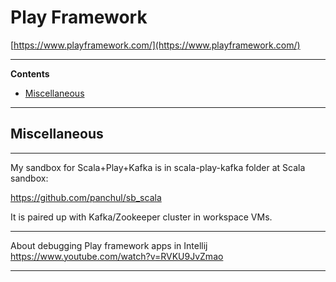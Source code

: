# Play Framework

[https://www.playframework.com/](https://www.playframework.com/)

---

**Contents**

- [Miscellaneous](PlayFramework.md#miscellaneous)

---

## Miscellaneous

---

My sandbox for Scala+Play+Kafka is in scala-play-kafka folder at Scala sandbox:

https://github.com/panchul/sb_scala

It is paired up with Kafka/Zookeeper cluster in workspace VMs.

---

About debugging Play framework apps in Intellij
https://www.youtube.com/watch?v=RVKU9JvZmao

---